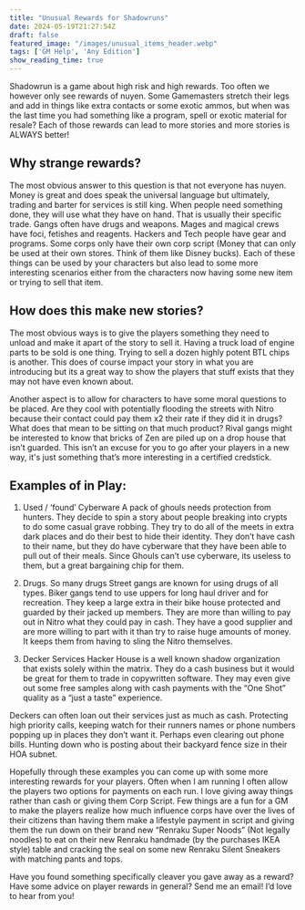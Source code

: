 ```yaml
---
title: "Unusual Rewards for Shadowruns"
date: 2024-05-19T21:27:54Z
draft: false
featured_image: "/images/unusual_items_header.webp"
tags: ['GM Help', 'Any Edition']
show_reading_time: true
---
```


Shadowrun is a game about high risk and high rewards. Too often we however only see rewards of nuyen.  Some Gamemasters stretch their legs and add in things like extra contacts or some exotic ammos, but when was the last time you had something like a program, spell or exotic material for resale? Each of those rewards can lead to more stories and more stories is ALWAYS better!

## Why strange rewards?
The most obvious answer to this question is that not everyone has nuyen. Money is great and does speak the universal language but ultimately, trading and barter for services is still king. When people need something done, they will use what they have on hand. That is usually their specific trade. Gangs often have drugs and weapons. Mages and magical crews have foci, fetishes and reagents. Hackers and Tech people have gear and programs. Some corps only have their own corp script (Money that can only be used at their own stores. Think of them like Disney bucks). Each of these things can be used by your characters but also lead to some more interesting scenarios either from the characters now having some new item or trying to sell that item.

## How does this make new stories?
The most obvious ways is to give the players something they need to unload and make it apart of the story to sell it. Having a truck load of engine parts to be sold is one thing. Trying to sell a dozen highly potent BTL chips is another. This does of course impact your story in what you are introducing but its a great way to show the players that stuff exists that they may not have even known about.

Another aspect is to allow for characters to have some moral questions to be placed. Are they cool with potentially flooding the streets with Nitro because their contact could pay them x2 their rate if they did it in drugs? What does that mean to be sitting on that much product? Rival gangs might be interested to know that bricks of Zen are piled up on a drop house that isn’t guarded. This isn’t an excuse for you to go after your players in a new way, it's just something that’s more interesting in a certified credstick. 

## Examples of in Play:

1. Used / ‘found’ Cyberware 
A pack of ghouls needs protection from hunters. They decide to spin a story about people breaking into crypts to do some casual grave robbing. They try to do all of the meets in extra dark places and do their best to hide their identity. They don’t have cash to their name, but they do have cyberware that they have been able to pull out of their meals. Since Ghouls can’t use cyberware, its useless to them, but a great bargaining chip for them.

1. Drugs. So many drugs
Street gangs are known for using drugs of all types. Biker gangs tend to use uppers for long haul driver and for recreation. They keep a large extra in their bike house protected and guarded by their jacked up members. They are more than willing to pay out in Nitro what they could pay in cash. They have a good supplier and are more willing to part with it than try to raise huge amounts of money. It keeps them from having to sling the Nitro themselves. 

1. Decker Services
Hacker House is a well known shadow organization that exists solely within the matrix. They do a cash business but it would be great for them to trade in copywritten software. They may even give out some free samples along with cash payments with the “One Shot” quality as a “just a taste” experience. 

Deckers can often loan out their services just as much as cash. Protecting high priority calls, keeping watch for their runners names or phone numbers popping up in places they don’t want it. Perhaps even clearing out phone bills. Hunting down who is posting about their backyard fence size in their HOA subnet.

Hopefully through these examples you can come up with some more interesting rewards for your players. Often when I am running I often allow the players two options for payments on each run. I love giving away things rather than cash or giving them Corp Script. Few things are a fun for a GM to make the players realize how much influence corps have over the lives of their citizens than having them make a lifestyle payment in script and giving them the run down on their brand new “Renraku Super Noods” (Not legally noodles) to eat on their new Renraku handmade (by the purchases IKEA style) table and cracking the seal on some new Renraku Silent Sneakers with matching pants and tops. 

Have you found something specifically cleaver you gave away as a reward? Have some advice on player rewards in general? Send me an email! I’d love to hear from you!